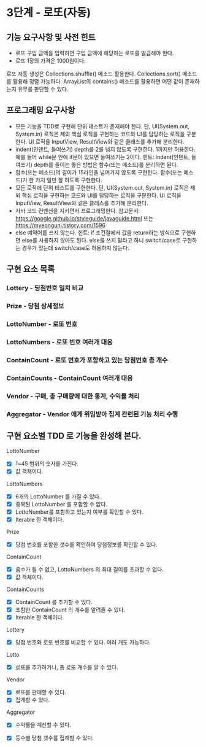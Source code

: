 # 3단계 - 로또(자동)

## 기능 요구사항 및 사전 힌트

- 로또 구입 금액을 입력하면 구입 금액에 해당하는 로또를 발급해야 한다.
- 로또 1장의 가격은 1000원이다.

로또 자동 생성은 Collections.shuffle() 메소드 활용한다.
Collections.sort() 메소드를 활용해 정렬 가능하다.
ArrayList의 contains() 메소드를 활용하면 어떤 값이 존재하는지 유무를 판단할 수 있다.

## 프로그래밍 요구사항

- 모든 기능을 TDD로 구현해 단위 테스트가 존재해야 한다. 단, UI(System.out, System.in) 로직은 제외
 핵심 로직을 구현하는 코드와 UI를 담당하는 로직을 구분한다.
 UI 로직을 InputView, ResultView와 같은 클래스를 추가해 분리한다.
- indent(인덴트, 들여쓰기) depth를 2를 넘지 않도록 구현한다. 1까지만 허용한다.
 예를 들어 while문 안에 if문이 있으면 들여쓰기는 2이다.
 힌트: indent(인덴트, 들여쓰기) depth를 줄이는 좋은 방법은 함수(또는 메소드)를 분리하면 된다.
- 함수(또는 메소드)의 길이가 15라인을 넘어가지 않도록 구현한다.
 함수(또는 메소드)가 한 가지 일만 잘 하도록 구현한다.
- 모든 로직에 단위 테스트를 구현한다. 단, UI(System.out, System.in) 로직은 제외
 핵심 로직을 구현하는 코드와 UI를 담당하는 로직을 구분한다.
 UI 로직을 InputView, ResultView와 같은 클래스를 추가해 분리한다.
- 자바 코드 컨벤션을 지키면서 프로그래밍한다.
 참고문서: https://google.github.io/styleguide/javaguide.html 또는 https://myeonguni.tistory.com/1596
- else 예약어를 쓰지 않는다.
 힌트: if 조건절에서 값을 return하는 방식으로 구현하면 else를 사용하지 않아도 된다.
 else를 쓰지 말라고 하니 switch/case로 구현하는 경우가 있는데 switch/case도 허용하지 않는다.

## 구현 요소 목록
### Lottery - 딩첨번호 일치 비교
### Prize - 당첨 상세정보
### LottoNumber - 로또 번호
### LottoNumbers - 로또 번호 여러개 대응
### ContainCount - 로또 번호가 포함하고 있는 당첨번호 총 개수
### ContainCounts - ContainCount 여러개 대응
### Vendor - 구매, 총 구매량에 대한 통계, 수익률 처리
### Aggregator - Vendor 에게 위임받아 집계 관련된 기능 처리 수행  


## 구현 요소별 TDD 로 기능을 완성해 본다. 

LottoNumber
- [X] 1~45 범위의 숫자를 가진다.
- [X] 값 객체이다.

LottoNumbers
- [X] 6개의 LottoNumber 를 가질 수 있다.
- [X] 중복된 LottoNumber 를 포함할 수 없다.
- [X] LottoNumber를 포함하고 있는지 여부를 확인할 수 있다.
- [X] Iterable 한 객체이다.

Prize
- [X] 당첨 번호를 포함한 갯수를 확인하여 당첨정보를 확인할 수 있다.

ContainCount
- [X] 음수가 될 수 없고, LottoNumbers 의 최대 길이를 초과할 수 없다.
- [X] 값 객체이다.

ContainCounts
- [X] ContainCount 를 추가할 수 있다.
- [X] 포함한 ContainCount 의 개수를 알려줄 수 있다.
- [X] Iterable 한 객체이다.

Lottery
- [X] 당첨 번호와 로또 번호를 비교할 수 있다. 여러 개도 가능하다.

Lotto
- [X] 로또를 추가하거나, 총 로또 개수를 알 수 있다.

Vendor
- [X] 로또를 판매할 수 있다.
- [X] 집계할 수 있다.

Aggregator 
- [X] 수익률을 계산할 수 있다.
- [X] 등수별 당첨 갯수를 집계할 수 있다.



